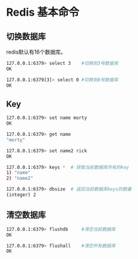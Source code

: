 # Redis 基本命令

## 切换数据库
redis默认有16个数据库。

```bash
127.0.0.1:6379> select 3    #切换到3号数据库
OK

127.0.0.1:6379[3]> select 0 #切换到0号数据库
OK
```

## Key
```bash
127.0.0.1:6379> set name morty
OK

127.0.0.1:6379> get name
"morty"

127.0.0.1:6379> set name2 rick
OK

127.0.0.1:6379> keys *  # 获取当前数据库所有的key
1) "name"
2) "name2"

127.0.0.1:6379> dbsize  # 返回当前数据库keys的数量
(integer) 2
```

## 清空数据库
```bash
127.0.0.1:6379> flushdb     #清空当前数据库
OK

127.0.0.1:6379> flushall    #清空所有数据库
OK
```


